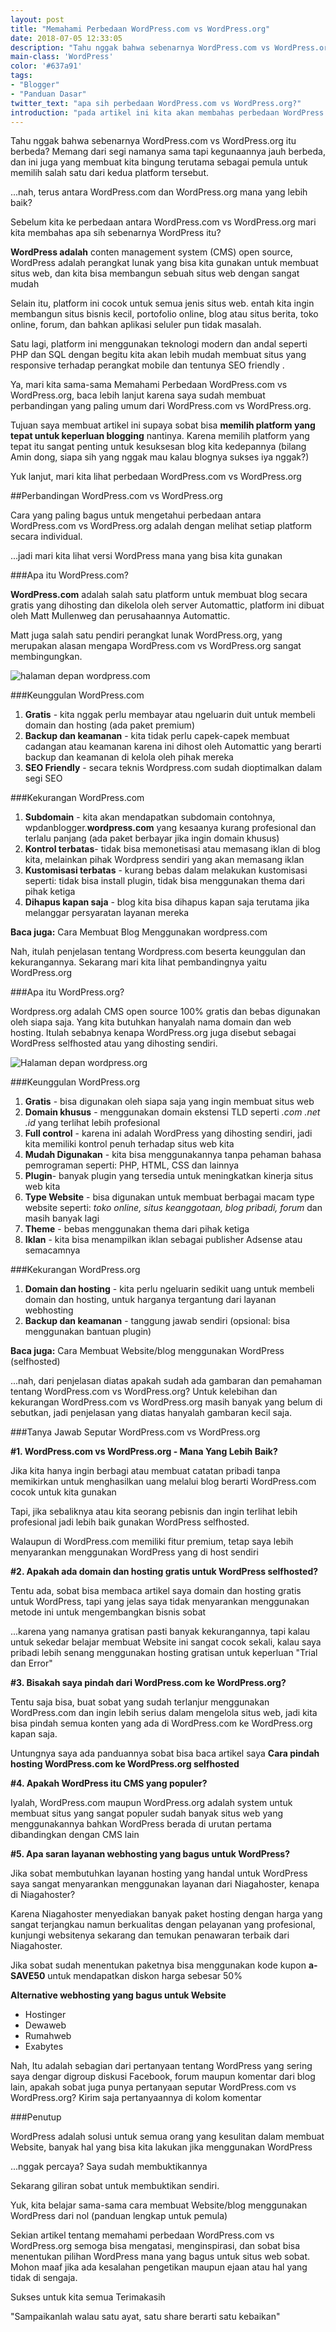 ```yaml
---
layout: post
title: "Memahami Perbedaan WordPress.com vs WordPress.org"
date: 2018-07-05 12:33:05
description: "Tahu nggak bahwa sebenarnya WordPress.com vs WordPress.org itu berbeda? Memang dari segi namanya sama tapi kegunaannya jauh berbeda, ini penjelasannya"
main-class: 'WordPress'
color: '#637a91'
tags:
- "Blogger"
- "Panduan Dasar"
twitter_text: "apa sih perbedaan WordPress.com vs WordPress.org?"
introduction: "pada artikel ini kita akan membahas perbedaan WordPress.com vs WordPress.org, berikut penjelasannya"
---
```


Tahu nggak bahwa sebenarnya WordPress.com vs WordPress.org itu berbeda? Memang dari segi namanya sama tapi kegunaannya jauh berbeda, dan ini juga yang membuat kita bingung terutama sebagai pemula untuk memilih salah satu dari kedua platform tersebut.

...nah, terus antara WordPress.com dan WordPress.org mana yang lebih baik?

Sebelum kita ke perbedaan antara WordPress.com vs WordPress.org mari kita membahas apa sih sebenarnya WordPress itu?

**WordPress adalah** conten management system (CMS) open source, WordPress adalah perangkat lunak yang bisa kita gunakan untuk membuat situs web, dan kita bisa membangun sebuah situs web dengan sangat mudah

Selain itu, platform ini cocok untuk semua jenis situs web. entah kita ingin membangun situs bisnis kecil, portofolio online, blog atau situs berita, toko online, forum, dan bahkan aplikasi seluler pun tidak masalah.

Satu lagi, platform ini menggunakan teknologi modern dan andal seperti PHP dan SQL dengan begitu kita akan lebih mudah membuat situs yang responsive terhadap perangkat mobile dan tentunya SEO friendly .

Ya, mari kita sama-sama Memahami Perbedaan WordPress.com vs WordPress.org, baca lebih lanjut karena saya sudah membuat perbandingan yang paling umum dari WordPress.com vs WordPress.org.

Tujuan saya membuat artikel ini supaya sobat bisa **memilih platform yang tepat untuk keperluan blogging** nantinya. Karena memilih platform yang tepat itu sangat penting untuk kesuksesan blog kita kedepannya (bilang Amin dong, siapa sih yang nggak mau kalau blognya sukses iya nggak?)

Yuk lanjut, mari kita lihat perbedaan WordPress.com vs WordPress.org

##Perbandingan WordPress.com vs WordPress.org

Cara yang paling bagus untuk mengetahui perbedaan antara WordPress.com vs WordPress.org adalah dengan melihat setiap platform secara individual.

...jadi mari kita lihat versi WordPress mana yang bisa kita gunakan

###Apa itu WordPress.com?

**WordPress.com** adalah salah satu platform untuk membuat blog secara gratis yang dihosting dan dikelola oleh server Automattic, platform ini dibuat oleh Matt Mullenweg dan perusahaannya Automattic.

Matt juga salah satu pendiri perangkat lunak WordPress.org, yang merupakan alasan mengapa WordPress.com vs WordPress.org sangat membingungkan.

![halaman depan wordpress.com](https://1.bp.blogspot.com/P5-fFeZXp-Z9qucOt_x-q9ZxDguk7k3mA4F1DAK6lShd6rFtNraqKAbS1uLPfdStb-lv6OzCo5I=s400)

###Keunggulan WordPress.com

1. **Gratis** - kita nggak perlu membayar atau ngeluarin duit untuk membeli domain dan hosting (ada paket premium)
2. **Backup dan keamanan** - kita tidak perlu capek-capek membuat cadangan atau keamanan karena ini dihost oleh Automattic yang berarti backup dan keamanan di kelola oleh pihak mereka
3. **SEO Friendly** - secara teknis Wordpress.com sudah dioptimalkan dalam segi SEO


###Kekurangan WordPress.com

1. **Subdomain** - kita akan mendapatkan subdomain contohnya, wpdanblogger.**wordpress.com** yang kesaanya kurang profesional dan terlalu panjang (ada paket berbayar jika ingin domain khusus)
2. **Kontrol terbatas**- tidak bisa memonetisasi atau memasang iklan di blog kita, melainkan pihak Wordpress sendiri yang akan memasang iklan
3. **Kustomisasi terbatas** - kurang bebas dalam melakukan kustomisasi seperti: tidak bisa install plugin, tidak bisa menggunakan thema dari pihak ketiga
4. **Dihapus kapan saja** - blog kita bisa dihapus kapan saja terutama jika melanggar persyaratan layanan mereka

**Baca juga:** Cara Membuat Blog Menggunakan wordpress.com

Nah, itulah penjelasan tentang Wordpress.com beserta keunggulan dan kekurangannya. Sekarang mari kita lihat pembandingnya yaitu WordPress.org

###Apa itu WordPress.org?

Wordpress.org adalah CMS open source 100% gratis dan bebas digunakan oleh siapa saja. Yang kita butuhkan hanyalah nama domain dan web hosting. Itulah sebabnya kenapa WordPress.org juga disebut sebagai WordPress selfhosted atau yang dihosting sendiri.

![Halaman depan wordpress.org](https://3.bp.blogspot.com/IDSolvYuMCNzdTljRqWu7yz205PLQA5zwun1JJ3IAwexWZ6lAPJtmt7BP8ymVn4Iw6xZRcMnnJc=s400)

###Keunggulan WordPress.org

1. **Gratis** - bisa digunakan oleh siapa saja yang ingin membuat situs web
2. **Domain khusus** - menggunakan domain ekstensi TLD seperti *.com .net .id* yang terlihat lebih profesional
3. **Full control** - karena ini adalah WordPress yang dihosting sendiri, jadi kita memiliki kontrol penuh terhadap situs web kita
4. **Mudah Digunakan** - kita bisa menggunakannya tanpa pehaman bahasa pemrograman seperti: PHP, HTML, CSS dan lainnya
5. **Plugin**- banyak plugin yang tersedia untuk meningkatkan kinerja situs web kita
6. **Type Website** - bisa digunakan untuk membuat berbagai macam type website seperti: *toko online, situs keanggotaan, blog pribadi, forum* dan masih banyak lagi
7. **Theme** - bebas menggunakan thema dari pihak ketiga
8. **Iklan** - kita bisa menampilkan iklan sebagai publisher Adsense atau semacamnya

###Kekurangan WordPress.org

1. **Domain dan hosting** - kita perlu ngeluarin sedikit uang untuk membeli domain dan hosting, untuk harganya tergantung dari layanan webhosting
2. **Backup dan keamanan** - tanggung jawab sendiri (opsional: bisa menggunakan bantuan plugin)

**Baca juga:** Cara Membuat Website/blog menggunakan WordPress (selfhosted)

...nah, dari penjelasan diatas apakah sudah ada gambaran dan pemahaman tentang WordPress.com vs WordPress.org? Untuk kelebihan dan kekurangan WordPress.com vs WordPress.org masih banyak yang belum di sebutkan, jadi penjelasan yang diatas hanyalah gambaran kecil saja.

###Tanya Jawab Seputar WordPress.com vs WordPress.org

**#1. WordPress.com vs WordPress.org - Mana Yang Lebih Baik?**

Jika kita hanya ingin berbagi atau membuat catatan pribadi tanpa memikirkan untuk menghasilkan uang melalui blog berarti WordPress.com cocok untuk kita gunakan

Tapi, jika sebaliknya atau kita seorang pebisnis dan ingin terlihat lebih profesional jadi lebih baik gunakan WordPress selfhosted.

Walaupun di WordPress.com memiliki fitur premium, tetap saya lebih menyarankan menggunakan WordPress yang di host sendiri

**#2. Apakah ada domain dan hosting gratis untuk WordPress selfhosted?**

Tentu ada, sobat bisa membaca artikel saya domain dan hosting gratis untuk WordPress, tapi yang jelas saya tidak menyarankan menggunakan metode ini untuk mengembangkan bisnis sobat

...karena yang namanya gratisan pasti banyak kekurangannya, tapi kalau untuk sekedar belajar membuat Website ini sangat cocok sekali, kalau saya pribadi lebih senang menggunakan hosting gratisan untuk keperluan "Trial dan Error"

**#3. Bisakah saya pindah dari WordPress.com ke WordPress.org?**

Tentu saja bisa, buat sobat yang sudah terlanjur menggunakan WordPress.com dan ingin lebih serius dalam mengelola situs web, jadi kita bisa pindah semua konten yang ada di WordPress.com ke WordPress.org kapan saja.

Untungnya saya ada panduannya sobat bisa baca artikel saya **Cara pindah hosting WordPress.com ke WordPress.org selfhosted**


**#4. Apakah WordPress itu CMS yang populer?**


Iyalah, WordPress.com maupun WordPress.org adalah system untuk membuat situs yang sangat populer sudah banyak situs web yang menggunakannya bahkan WordPress berada di urutan pertama dibandingkan dengan CMS lain

**#5. Apa saran layanan webhosting yang bagus untuk WordPress?**

Jika sobat membutuhkan layanan hosting yang handal untuk WordPress saya sangat menyarankan menggunakan layanan dari Niagahoster, kenapa di Niagahoster?

Karena Niagahoster menyediakan banyak paket hosting dengan harga yang sangat terjangkau namun berkualitas dengan pelayanan yang profesional, kunjungi websitenya sekarang dan temukan penawaran terbaik dari Niagahoster.

Jika sobat sudah menentukan paketnya bisa menggunakan kode kupon **a-SAVE50** untuk mendapatkan diskon harga sebesar 50%

**Alternative webhosting yang bagus untuk Website**

* Hostinger
* Dewaweb
* Rumahweb
* Exabytes

Nah, Itu adalah sebagian dari pertanyaan tentang WordPress yang sering saya dengar digroup diskusi Facebook, forum maupun komentar dari blog lain, apakah sobat juga punya pertanyaan seputar WordPress.com vs WordPress.org? Kirim saja pertanyaannya di kolom komentar

###Penutup

WordPress adalah solusi untuk semua orang yang kesulitan dalam membuat Website, banyak hal yang bisa kita lakukan jika menggunakan WordPress

...nggak percaya? Saya sudah membuktikannya

Sekarang giliran sobat untuk membuktikan sendiri.

Yuk, kita belajar sama-sama cara membuat Website/blog menggunakan WordPress dari nol (panduan lengkap untuk pemula)

Sekian artikel tentang memahami perbedaan WordPress.com vs WordPress.org semoga bisa mengatasi, menginspirasi, dan sobat bisa menentukan pilihan WordPress mana yang bagus untuk situs web sobat. Mohon maaf jika ada kesalahan pengetikan maupun ejaan atau hal yang tidak di sengaja.

Sukses untuk kita semua Terimakasih

"Sampaikanlah walau satu ayat, satu share berarti satu kebaikan"
